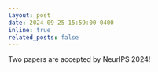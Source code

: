 ```yaml
---
layout: post
date: 2024-09-25 15:59:00-0400
inline: true
related_posts: false
---
```


Two papers are accepted by NeurIPS 2024!
